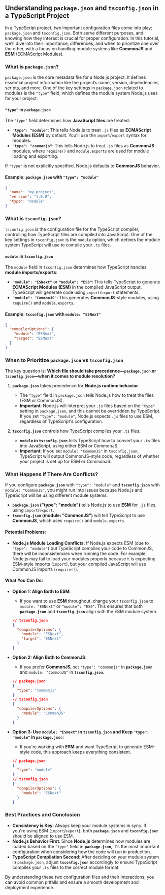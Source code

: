 ## Understanding `package.json` and `tsconfig.json` in a TypeScript Project

In a TypeScript project, two important configuration files come into play: `package.json` and `tsconfig.json`. Both serve different purposes, and knowing how they interact is crucial for proper configuration. In this tutorial, we'll dive into their importance, differences, and when to prioritize one over the other, with a focus on handling module systems like **CommonJS** and **ESM** (ECMAScript Modules).

### What is `package.json`?

`package.json` is the core metadata file for a Node.js project. It defines essential project information like the project’s name, version, dependencies, scripts, and more. One of the key settings in `package.json` related to modules is the `"type"` field, which defines the module system Node.js uses for your project. 

#### `"type"` in `package.json`
The `"type"` field determines how **JavaScript files** are treated:
- **`"type": "module"`**: This tells Node.js to treat `.js` files as **ECMAScript Modules (ESM)** by default. You'll use the `import`/`export` syntax for modules.
- **`"type": "commonjs"`**: This tells Node.js to treat `.js` files as **CommonJS** modules, where `require()` and `module.exports` are used for module loading and exporting.

If `"type"` is not explicitly specified, Node.js defaults to **CommonJS** behavior.

#### Example: `package.json` with `"type": "module"`
```json
{
  "name": "my-project",
  "version": "1.0.0",
  "type": "module"
}
```

### What is `tsconfig.json`?

`tsconfig.json` is the configuration file for the TypeScript compiler, controlling how TypeScript files are compiled into JavaScript. One of the key settings in `tsconfig.json` is the `module` option, which defines the module system TypeScript will use to compile your `.ts` files.

#### `module` in `tsconfig.json`
The `module` field in `tsconfig.json` determines how TypeScript handles **module imports/exports**:
- **`"module": "ESNext"`** or **`"module": "ES6"`**: This tells TypeScript to generate **ECMAScript Modules (ESM)** in the compiled JavaScript output. TypeScript will generate code using `import`/`export` statements.
- **`"module": "CommonJS"`**: This generates **CommonJS**-style modules, using `require()` and `module.exports`.

#### Example: `tsconfig.json` with `module: "ESNext"`
```json
{
  "compilerOptions": {
    "module": "ESNext",
    "target": "ESNext"
  }
}
```

### When to Prioritize `package.json` vs `tsconfig.json`

The key question is: **Which file should take precedence—`package.json` or `tsconfig.json`—when it comes to module resolution?**

1. **`package.json`** takes precedence for **Node.js runtime behavior**.
   - The `"type"` field in `package.json` tells Node.js how to treat the files (ESM or CommonJS).
   - **Important**: Node.js will interpret your `.js` files based on the `"type"` setting in `package.json`, and this cannot be overridden by TypeScript. If you set `"type": "module"`, Node.js expects `.js` files to use ESM, regardless of TypeScript's configuration.

2. **`tsconfig.json`** controls how TypeScript compiles your `.ts` files.
   - **`module` in `tsconfig.json`** tells TypeScript how to convert your `.ts` files into JavaScript, using either ESM or CommonJS.
   - **Important**: If you set `module: "CommonJS"` in `tsconfig.json`, TypeScript will output CommonJS-style code, regardless of whether your project is set up for ESM or CommonJS.

### What Happens If There Are Conflicts?

If you configure **`package.json`** with `"type": "module"` and **`tsconfig.json`** with `module: "CommonJS"`, you might run into issues because Node.js and TypeScript will be using different module systems:

- **`package.json` ("type": "module")** tells Node.js to use **ESM** for `.js` files, using `import`/`export`.
- **`tsconfig.json` (module: "CommonJS")** will tell TypeScript to use **CommonJS**, which uses `require()` and `module.exports`.

#### Potential Problems:
- **Node.js Module Loading Conflicts**: If Node.js expects ESM (due to `"type": "module"`) but TypeScript compiles your code to CommonJS, there will be inconsistencies when running the code. For example, Node.js may fail to load your modules properly because it is expecting ESM-style imports (`import`), but your compiled JavaScript will use CommonJS imports (`require()`).
  
#### What You Can Do:
- **Option 1: Align Both to ESM**: 
  - If you want to use **ESM** throughout, change your `tsconfig.json` to `module: "ESNext"` or `"module": "ES6"`. This ensures that both **`package.json`** and **`tsconfig.json`** align with the ESM module system.
  ```json
  // tsconfig.json
  {
    "compilerOptions": {
      "module": "ESNext",
      "target": "ESNext"
    }
  }
  ```

- **Option 2: Align Both to CommonJS**: 
  - If you prefer **CommonJS**, set `"type": "commonjs"` in **`package.json`** and `module: "CommonJS"` in **`tsconfig.json`**.
  ```json
  // package.json
  {
    "type": "commonjs"
  }
  // tsconfig.json
  {
    "compilerOptions": {
      "module": "CommonJS"
    }
  }
  ```

- **Option 3: Use `module: "ESNext"` in `tsconfig.json` and Keep `"type": "module"` in `package.json`**:
  - If you're working with **ESM** and want TypeScript to generate ESM-style code, this approach keeps everything consistent.
  ```json
  // package.json
  {
    "type": "module"
  }
  // tsconfig.json
  {
    "compilerOptions": {
      "module": "ESNext"
    }
  }
  ```

### Best Practices and Conclusion

- **Consistency is Key**: Always keep your module systems in sync. If you're using ESM (`import`/`export`), both **`package.json`** and **`tsconfig.json`** should be aligned to use ESM.
- **Node.js Behavior First**: Since **Node.js** determines how modules are loaded based on the `"type"` field in **`package.json`**, it's the most important configuration when considering how the code will run in production.
- **TypeScript Compilation Second**: After deciding on your module system in `package.json`, adjust **`tsconfig.json`** accordingly to ensure TypeScript compiles your `.ts` files to the correct module format.

By understanding these two configuration files and their interactions, you can avoid common pitfalls and ensure a smooth development and deployment experience.
